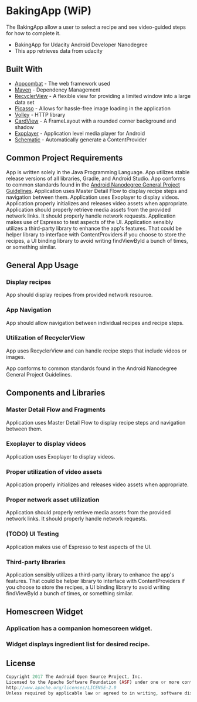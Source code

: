 # BakingApp (WiP)
The BakingApp allow a user to select a recipe and see video-guided steps for how to complete it.

- BakingApp for Udacity Android Developer Nanodegree
- This app retrieves data from udacity

## Built With

* [Appcombat](http://www.dropwizard.io/1.0.2/docs/) - The web framework used
* [Maven](https://maven.apache.org/) - Dependency Management
* [RecyclerView](https://developer.android.com/reference/android/support/v7/widget/RecyclerView) - A flexible view for providing a limited window into a large data set
* [Picasso](http://square.github.io/picasso/) - Allows for hassle-free image loading in the application
* [Volley](https://github.com/google/volley) - HTTP library
* [CardView](https://developer.android.com/reference/android/support/v7/widget/CardView) - A FrameLayout with a rounded corner background and shadow
* [Exoplayer](https://github.com/google/ExoPlayer) -  Application level media player for Android
* [Schematic](https://github.com/SimonVT/schematic) - Automatically generate a ContentProvider

## Common Project Requirements 

App is written solely in the Java Programming Language.
App utilizes stable release versions of all libraries, Gradle, and Android Studio. 
App conforms to common standards found in the [Android Nanodegree General Project Guidelines](http://udacity.github.io/android-nanodegree-guidelines/core.html).
Application uses Master Detail Flow to display recipe steps and navigation between them.
Application uses Exoplayer to display videos.
Application properly initializes and releases video assets when appropriate.
Application should properly retrieve media assets from the provided network links. It should properly handle network requests.
Application makes use of Espresso to test aspects of the UI.
Application sensibly utilizes a third-party library to enhance the app's features. That could be helper library to interface with ContentProviders if you choose to store the recipes, a UI binding library to avoid writing findViewById a bunch of times, or something similar.

## General App Usage

### Display recipes
App should display recipes from provided network resource. 

### App Navigation
App should allow navigation between individual recipes and recipe steps.

### Utilization of RecyclerView
App uses RecyclerView and can handle recipe steps that include videos or images.

App conforms to common standards found in the Android Nanodegree General Project Guidelines.

## Components and Libraries

### Master Detail Flow and Fragments
Application uses Master Detail Flow to display recipe steps and navigation between them.

### Exoplayer to display videos
Application uses Exoplayer to display videos.

### Proper utilization of video assets
Application properly initializes and releases video assets when appropriate.

### Proper network asset utilization
Application should properly retrieve media assets from the provided network links. It should properly handle network requests.

### (TODO) UI Testing
Application makes use of Espresso to test aspects of the UI.

### Third-party libraries
Application sensibly utilizes a third-party library to enhance the app's features. That could be helper library to interface with ContentProviders if you choose to store the recipes, a UI binding library to avoid writing findViewById a bunch of times, or something similar. 

## Homescreen Widget

### Application has a companion homescreen widget.
### Widget displays ingredient list for desired recipe.


## License
```php
Copyright 2017 The Android Open Source Project, Inc.
Licensed to the Apache Software Foundation (ASF) under one or more contributor license agreements. See the NOTICE file distributed with this work for additional information regarding copyright ownership. The ASF licenses this file to you under the Apache License, Version 2.0 (the "License"); you may not use this file except in compliance with the License. You may obtain a copy of the License at
http://www.apache.org/licenses/LICENSE-2.0
Unless required by applicable law or agreed to in writing, software distributed under the License is distributed on an "AS IS" BASIS, WITHOUT WARRANTIES OR CONDITIONS OF ANY KIND, either express or implied. See the License for the specific language governing permissions and limitations under the License.
```
